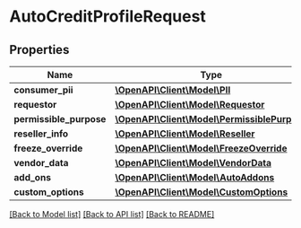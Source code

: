 # AutoCreditProfileRequest

## Properties
Name | Type | Description | Notes
------------ | ------------- | ------------- | -------------
**consumer_pii** | [**\OpenAPI\Client\Model\PII**](PII.md) |  | 
**requestor** | [**\OpenAPI\Client\Model\Requestor**](Requestor.md) |  | 
**permissible_purpose** | [**\OpenAPI\Client\Model\PermissiblePurpose**](PermissiblePurpose.md) |  | [optional] 
**reseller_info** | [**\OpenAPI\Client\Model\Reseller**](Reseller.md) |  | [optional] 
**freeze_override** | [**\OpenAPI\Client\Model\FreezeOverride**](FreezeOverride.md) |  | [optional] 
**vendor_data** | [**\OpenAPI\Client\Model\VendorData**](VendorData.md) |  | [optional] 
**add_ons** | [**\OpenAPI\Client\Model\AutoAddons**](AutoAddons.md) |  | [optional] 
**custom_options** | [**\OpenAPI\Client\Model\CustomOptions**](CustomOptions.md) |  | [optional] 

[[Back to Model list]](../README.md#documentation-for-models) [[Back to API list]](../README.md#documentation-for-api-endpoints) [[Back to README]](../README.md)


